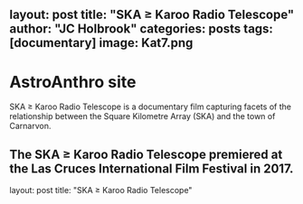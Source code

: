 layout: post
title: "SKA ≥ Karoo Radio Telescope"
author: "JC Holbrook"
categories: posts
tags: [documentary]
image: Kat7.png
---
# AstroAnthro site

SKA ≥ Karoo Radio Telescope is a documentary film capturing facets of the relationship between the Square Kilometre Array (SKA) and the town of Carnarvon. 

The SKA ≥ Karoo Radio Telescope premiered at the Las Cruces International Film Festival in 2017. 
---
layout: post
title: "SKA ≥ Karoo Radio Telescope"
